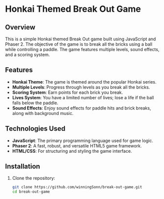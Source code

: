 # Honkai Themed Break Out Game

## Overview

This is a simple Honkai themed Break Out game built using JavaScript and Phaser 2. The objective of the game is to break all the bricks using a ball while controlling a paddle. The game features multiple levels, sound effects, and a scoring system.

## Features

- **Honkai Theme**: The game is themed around the popular Honkai series.
- **Multiple Levels**: Progress through levels as you break all the bricks.
- **Scoring System**: Earn points for each brick you break.
- **Lives System**: You have a limited number of lives; lose a life if the ball falls below the paddle.
- **Sound Effects**: Enjoy sound effects for paddle hits and brick breaks, along with background music.

## Technologies Used

- **JavaScript**: The primary programming language used for game logic.
- **Phaser 2**: A fast, robust, and versatile HTML5 game framework.
- **HTML/CSS**: For structuring and styling the game interface.

## Installation

1. Clone the repository:
   ```bash
   git clone https://github.com/winningSonn/break-out-game.git
   cd break-out-game